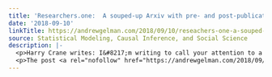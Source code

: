 ```yaml
---
title: 'Researchers.one:  A souped-up Arxiv with pre- and post-publication review'
date: '2018-09-10'
linkTitle: https://andrewgelman.com/2018/09/10/reseachers-one-a-souped-up-arxiv-with-pre-and-post-pubication-review/
source: Statistical Modeling, Causal Inference, and Social Science
description: |-
  <p>Harry Crane writes: I&#8217;m writing to call your attention to a new peer review and publication platform, called RESEARCHERS.ONE, that I have recently launched with Ryan Martin. The platform can be found at https://www.researchers.one. Given past discussions I&#8217;ve seen on your website, I think this new platform might interest you and your readers. We&#8217;d also [&#8230;]</p>
  <p>The post <a rel="nofollow" href="https://andrewgelman.com/2018/09/10/reseachers-one-a-souped-up-arxiv-with-
---
```

